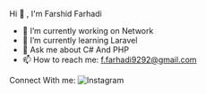  Hi 👋 , I'm Farshid Farhadi

<!--
**Farshid34/Farshid34** is a ✨ _special_ ✨ repository because its `README.md` (this file) appears on your GitHub profile.
-->
- 🔭 I’m currently working on Network
- 🌱 I’m currently learning Laravel
- 💬 Ask me about C# And PHP
- 📫 How to reach me: f.farhadi9292@gmail.com

Connect With me:
![Instagram](https://img.shields.io/badge/Instagram-__khodeferi__-E1306C?style=for-the-badge&logo=instagram&logoColor=white)



